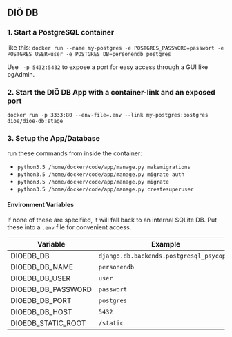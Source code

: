 ## DIÖ DB

### 1. Start a PostgreSQL container
like this:
`docker run --name my-postgres -e POSTGRES_PASSWORD=passwort -e POSTGRES_USER=user -e POSTGRES_DB=personendb postgres`

Use ` -p 5432:5432` to expose a port for easy access through a GUI like pgAdmin.

### 2. Start the DIÖ DB App with a container-link and an exposed port
`docker run -p 3333:80 --env-file=.env --link my-postgres:postgres dioe/dioe-db:stage`

### 3. Setup the App/Database
run these commands from inside the container:
 - `python3.5 /home/docker/code/app/manage.py makemigrations`
 - `python3.5 /home/docker/code/app/manage.py migrate auth`
 - `python3.5 /home/docker/code/app/manage.py migrate`
 - `python3.5 /home/docker/code/app/manage.py createsuperuser`


#### Environment Variables
If none of these are specified, it will fall back to an internal SQLite DB.
Put these into a `.env` file for convenient access.

| Variable           | Example                                  |
|--------------------|------------------------------------------|
| DIOEDB_DB          | `django.db.backends.postgresql_psycopg2` |
| DIOEDB_DB_NAME     | `personendb`                             |
| DIOEDB_DB_USER     | `user`                                   |
| DIOEDB_DB_PASSWORD | `passwort`                               |
| DIOEDB_DB_PORT     | `postgres`                               |
| DIOEDB_DB_HOST     | `5432`                                   |
| DIOEDB_STATIC_ROOT | `/static`                                |

